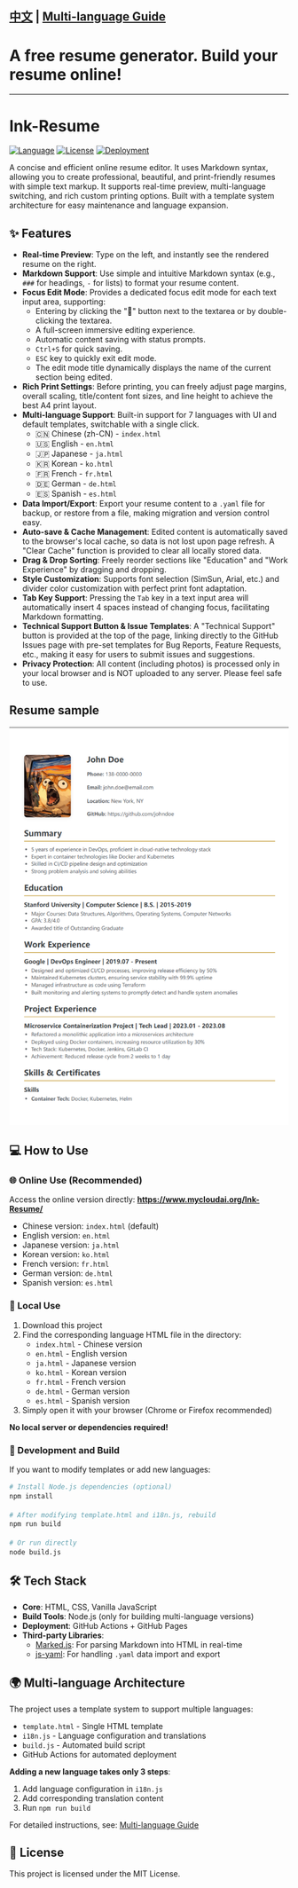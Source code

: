 [中文](./README.md) | [Multi-language Guide](./MULTILANG.md)
---
# A free resume generator. Build your resume online!
---
# Ink-Resume 

[![Language](https://img.shields.io/badge/language-HTML%2BCSS%2BJS-orange)](https://shields.io/)
[![License](https://img.shields.io/badge/license-MIT-blue)](https://opensource.org/licenses/MIT)
[![Deployment](https://img.shields.io/badge/deployment-GitHub%20Pages-brightgreen)](https://www.mycloudai.org/Ink-Resume/)

A concise and efficient online resume editor. It uses Markdown syntax, allowing you to create professional, beautiful, and print-friendly resumes with simple text markup. It supports real-time preview, multi-language switching, and rich custom printing options. Built with a template system architecture for easy maintenance and language expansion.

## ✨ Features

*   **Real-time Preview**: Type on the left, and instantly see the rendered resume on the right.
*   **Markdown Support**: Use simple and intuitive Markdown syntax (e.g., `###` for headings, `-` for lists) to format your resume content.
*   **Focus Edit Mode**: Provides a dedicated focus edit mode for each text input area, supporting:
    *   Entering by clicking the "📝" button next to the textarea or by double-clicking the textarea.
    *   A full-screen immersive editing experience.
    *   Automatic content saving with status prompts.
    *   `Ctrl+S` for quick saving.
    *   `ESC` key to quickly exit edit mode.
    *   The edit mode title dynamically displays the name of the current section being edited.
*   **Rich Print Settings**: Before printing, you can freely adjust page margins, overall scaling, title/content font sizes, and line height to achieve the best A4 print layout.
*   **Multi-language Support**: Built-in support for 7 languages with UI and default templates, switchable with a single click.
    - 🇨🇳 Chinese (zh-CN) - `index.html`
    - 🇺🇸 English - `en.html`  
    - 🇯🇵 Japanese - `ja.html`
    - 🇰🇷 Korean - `ko.html`
    - 🇫🇷 French - `fr.html`
    - 🇩🇪 German - `de.html`
    - 🇪🇸 Spanish - `es.html`
*   **Data Import/Export**: Export your resume content to a `.yaml` file for backup, or restore from a file, making migration and version control easy.
*   **Auto-save & Cache Management**: Edited content is automatically saved to the browser's local cache, so data is not lost upon page refresh. A "Clear Cache" function is provided to clear all locally stored data.
*   **Drag & Drop Sorting**: Freely reorder sections like "Education" and "Work Experience" by dragging and dropping.
*   **Style Customization**: Supports font selection (SimSun, Arial, etc.) and divider color customization with perfect print font adaptation.
*   **Tab Key Support**: Pressing the `Tab` key in a text input area will automatically insert 4 spaces instead of changing focus, facilitating Markdown formatting.
*   **Technical Support Button & Issue Templates**: A "Technical Support" button is provided at the top of the page, linking directly to the GitHub Issues page with pre-set templates for Bug Reports, Feature Requests, etc., making it easy for users to submit issues and suggestions.
*   **Privacy Protection**: All content (including photos) is processed only in your local browser and is NOT uploaded to any server. Please feel safe to use.

## Resume sample
![en-sample](./sample/en.png)

## 💻 How to Use

### 🌐 Online Use (Recommended)

Access the online version directly: **https://www.mycloudai.org/Ink-Resume/**

- Chinese version: `index.html` (default)
- English version: `en.html`
- Japanese version: `ja.html`
- Korean version: `ko.html`
- French version: `fr.html`
- German version: `de.html`
- Spanish version: `es.html`

### 💽 Local Use

1. Download this project
2. Find the corresponding language HTML file in the directory:
   - `index.html` - Chinese version
   - `en.html` - English version
   - `ja.html` - Japanese version
   - `ko.html` - Korean version
   - `fr.html` - French version
   - `de.html` - German version
   - `es.html` - Spanish version
3. Simply open it with your browser (Chrome or Firefox recommended)

**No local server or dependencies required!**

### 🔧 Development and Build

If you want to modify templates or add new languages:

```bash
# Install Node.js dependencies (optional)
npm install

# After modifying template.html and i18n.js, rebuild
npm run build

# Or run directly
node build.js
```

## 🛠️ Tech Stack

*   **Core**: HTML, CSS, Vanilla JavaScript
*   **Build Tools**: Node.js (only for building multi-language versions)
*   **Deployment**: GitHub Actions + GitHub Pages
*   **Third-party Libraries**:
    *   [Marked.js](https://marked.js.org/): For parsing Markdown into HTML in real-time
    *   [js-yaml](https://github.com/nodeca/js-yaml): For handling `.yaml` data import and export

## 🌍 Multi-language Architecture

The project uses a template system to support multiple languages:

- `template.html` - Single HTML template
- `i18n.js` - Language configuration and translations
- `build.js` - Automated build script
- GitHub Actions for automated deployment

**Adding a new language takes only 3 steps**:
1. Add language configuration in `i18n.js`
2. Add corresponding translation content
3. Run `npm run build`

For detailed instructions, see: [Multi-language Guide](./MULTILANG.md)

## 📄 License

This project is licensed under the MIT License.

